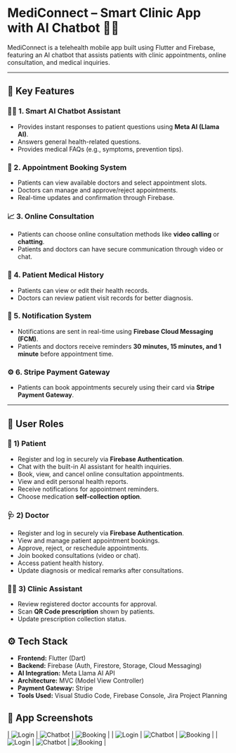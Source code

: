 # MediConnect – Smart Clinic App with AI Chatbot 💬🏥

MediConnect is a telehealth mobile app built using Flutter and Firebase, featuring an AI chatbot that assists patients with clinic appointments, online consultation, and medical inquiries.

---

## 🚀 Key Features

### 🧑‍⚕️ 1. Smart AI Chatbot Assistant
- Provides instant responses to patient questions using **Meta AI (Llama AI)**.  
- Answers general health-related questions.  
- Provides medical FAQs (e.g., symptoms, prevention tips).  

### 📅 2. Appointment Booking System
- Patients can view available doctors and select appointment slots.  
- Doctors can manage and approve/reject appointments.  
- Real-time updates and confirmation through Firebase.  

### 📈 3. Online Consultation
- Patients can choose online consultation methods like **video calling** or **chatting**.  
- Patients and doctors can have secure communication through video or chat.  

### 📜 4. Patient Medical History
- Patients can view or edit their health records.  
- Doctors can review patient visit records for better diagnosis.  

### 🔔 5. Notification System
- Notifications are sent in real-time using **Firebase Cloud Messaging (FCM)**.  
- Patients and doctors receive reminders **30 minutes, 15 minutes, and 1 minute** before appointment time.  

### ⚙️ 6. Stripe Payment Gateway
- Patients can book appointments securely using their card via **Stripe Payment Gateway**.  

---

## 👥 User Roles

### 🧍 1) Patient
- Register and log in securely via **Firebase Authentication**.  
- Chat with the built-in AI assistant for health inquiries.  
- Book, view, and cancel online consultation appointments.  
- View and edit personal health reports.  
- Receive notifications for appointment reminders.  
- Choose medication **self-collection option**.  

### 🩺 2) Doctor
- Register and log in securely via **Firebase Authentication**.  
- View and manage patient appointment bookings.  
- Approve, reject, or reschedule appointments.  
- Join booked consultations (video or chat).  
- Access patient health history.  
- Update diagnosis or medical remarks after consultations.  

### 💁‍♀️ 3) Clinic Assistant
- Review registered doctor accounts for approval.  
- Scan **QR Code prescription** shown by patients.  
- Update prescription collection status.

## ⚙️ Tech Stack

- **Frontend:** Flutter (Dart)
- **Backend:** Firebase (Auth, Firestore, Storage, Cloud Messaging)
- **AI Integration:** Meta Llama AI API
- **Architecture:** MVC (Model View Controller)
- **Payment Gateway:** Stripe
- **Tools Used:** Visual Studio Code, Firebase Console, Jira Project Planning

## 📱 App Screenshots
| ![Login](screenshots/loginScreen.png) | ![Chatbot](screenshots/homeScreen.png) | ![Booking](screenshots/HealthRecordScreen.png) |
| ![Login](screenshots/AIChatbotScreen.png) | ![Chatbot](screenshots/listOfDoctorsScreen.png) | ![Booking](screenshots/AppointmentBookingScreen.png) |
| ![Login](screenshots/videoCallInterface.png) | ![Chatbot](screenshots/chattingInterface.png) | ![Booking](screenshots/PrescriptionQRCodeScreen.png) |


